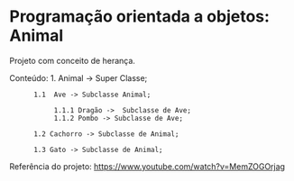 # Programação orientada a objetos: Animal

 Projeto com conceito de herança. 

 Conteúdo: 
       1. Animal -> Super Classe;
    
          1.1  Ave -> Subclasse Animal;
       
               1.1.1 Dragão ->  Subclasse de Ave;
               1.1.2 Pombo -> Subclasse de Ave;
            
          1.2 Cachorro -> Subclasse de Animal;
       
          1.3 Gato -> Subclasse de Animal;
       

Referência do projeto: https://www.youtube.com/watch?v=MemZOGOrjag
